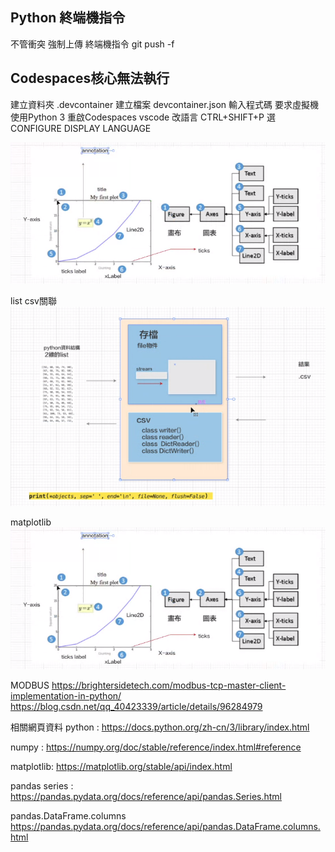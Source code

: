 ## Python 終端機指令
不管衝突 強制上傳  終端機指令 git push -f
## Codespaces核心無法執行
建立資料夾 .devcontainer 
建立檔案   devcontainer.json
輸入程式碼 要求虛擬機使用Python 3
重啟Codespaces
vscode 改語言 CTRL+SHIFT+P 選 CONFIGURE DISPLAY LANGUAGE

![Alt text](image-1.png)

list csv關聯
![Alt text](image.png)

matplotlib
![Alt text](image-1.png)

MODBUS
https://brightersidetech.com/modbus-tcp-master-client-implementation-in-python/
https://blog.csdn.net/qq_40423339/article/details/96284979

相關網頁資料
python : 
https://docs.python.org/zh-cn/3/library/index.html

numpy : 
https://numpy.org/doc/stable/reference/index.html#reference

matplotlib:
https://matplotlib.org/stable/api/index.html

pandas series : 
https://pandas.pydata.org/docs/reference/api/pandas.Series.html

pandas.DataFrame.columns
https://pandas.pydata.org/docs/reference/api/pandas.DataFrame.columns.html